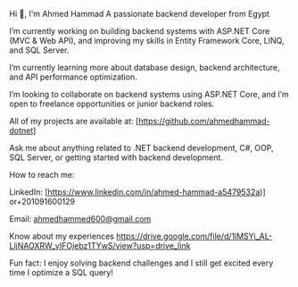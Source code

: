 Hi 👋, I'm Ahmed Hammad
A passionate backend developer from Egypt

I’m currently working on building backend systems with ASP.NET Core (MVC & Web API), and improving my skills in Entity Framework Core, LINQ, and SQL Server.

I’m currently learning more about database design, backend architecture, and API performance optimization.

I’m looking to collaborate on backend systems using ASP.NET Core, and I’m open to freelance opportunities or junior backend roles.

All of my projects are available at: [https://github.com/ahmedhammad-dotnet]

Ask me about anything related to .NET backend development, C#, OOP, SQL Server, or getting started with backend development.

How to reach me:

LinkedIn: [https://www.linkedin.com/in/ahmed-hammad-a5479532a)] or+201091600129

Email: ahmedhammed600@gmail.com

Know about my experiences https://drive.google.com/file/d/1lMSYj_AL-LljNAOXRW_yIFOjebz1TYwS/view?usp=drive_link

Fun fact: I enjoy solving backend challenges and I still get excited every time I optimize a SQL query!
